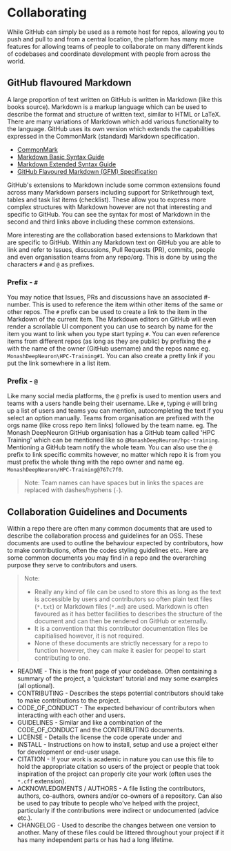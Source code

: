 # Collaborating

While GitHub can simply be used as a remote host for repos, allowing you to push and pull to and from a central location, the platform has many more features for allowing teams of people to collaborate on many different kinds of codebases and coordinate development with people from across the world.

## GitHub flavoured Markdown

A large proportion of text written on GitHub is written in Markdown (like this books source). Markdown is a markup language which can be used to describe the format and structure of written text, similar to HTML or LaTeX. There are many variations of Markdown which add various functionality to the language. GitHub uses its own version which extends the capabilities expressed in the CommonMark (standard) Markdown specification.

- [CommonMark](https://commonmark.org/)
- [Markdown Basic Syntax Guide](https://www.markdownguide.org/basic-syntax/)
- [Markdown Extended Syntax Guide](https://www.markdownguide.org/extended-syntax/)
- [GitHub Flavoured Markdown (GFM) Specification](https://github.github.com/gfm/)

GitHub's extensions to Markdown include some common extensions found across many Markdown parsers including support for Strikethrough text, tables and task list items (checklist). These allow you to express more complex structures with Markdown however are not that interesting and specific to GitHub. You can see the syntax for most of Markdown in the second and third links above including these common extensions.

More interesting are the collaboration based extensions to Markdown that are specific to GitHub. Within any Markdown text on GitHub you are able to link and refer to Issues, discussions, Pull Requests (PR), commits, people and even organisation teams from any repo/org. This is done by using the characters `#` and `@` as prefixes.

### Prefix - `#`

You may notice that Issues, PRs and discussions have an associated #-number. This is used to reference the item within other items of the same or other repos. The `#` prefix can be used to create a link to the item in the Markdown of the current item. The Markdown editors on GitHub will even render a scrollable UI component you can use to search by name for the item you want to link when you type start typing `#`. You can even reference items from different repos (as long as they are public) by prefixing the `#` with the name of the owner (GitHub username) and the repos name eg. `MonashDeepNeuron\HPC-Training#1`. You can also create a pretty link if you put the link somewhere in a list item.

### Prefix - `@`

Like many social media platforms, the `@` prefix is used to mention users and teams with a users handle being their username. Like `#`, typing `@` will bring up a list of users and teams you can mention, autocompleting the text if you select an option manually. Teams from organisation are prefixed with the orgs name (like cross repo item links) followed by the team name. eg. The Monash DeepNeuron GitHub organisation has a GitHub team called 'HPC Training' which can be mentioned like so `@MonashDeepNeuron/hpc-training`. Mentioning a GitHub team notify the whole team. You can also use the `@` prefix to link specific commits however, no matter which repo it is from you must prefix the whole thing with the repo owner and name eg. `MonashDeepNeuron/HPC-Training@767c7f0`.

> Note: Team names can have spaces but in links the spaces are replaced with dashes/hyphens (`-`).

## Collaboration Guidelines and Documents

Within a repo there are often many common documents that are used to describe the collaboration process and guidelines for an OSS. These documents are used to outline the behaviour expected by contributors, how to make contributions, often the codes styling guidelines etc.. Here are some common documents you may find in a repo and the overarching purpose they serve to contributors and users.

> Note:
>
> - Really any kind of file can be used to store this as long as the text is accessible by users and contributors so often plain text files (`*.txt`) or Markdown files (`*.md`) are used. Markdown is often favoured as it has better facilities to describes the structure of the document and can then be rendered on GitHub or externally.
> - It is a convention that this contributor documentation files be capitialised however, it is not required.
> - None of these documents are strictly necessary for a repo to function however, they can make it easier for peopel to start contributing to one.

- README - This is the front page of your codebase. Often containing a summary of the project, a 'quickstart' tutorial and may some examples (all optional).
- CONTRIBUTING - Describes the steps potential contributors should take to make contributions to the project.
- CODE_OF_CONDUCT - The expected behaviour of contributors when interacting with each other and users.
- GUIDELINES - Similar and like a combination of the CODE_OF_CONDUCT and the CONTRIBUTING documents.
- LICENSE - Details the license the code operate under and
- INSTALL - Instructions on how to install, setup and use a project either for development or end-user usage.
- CITATION - If your work is academic in nature you can use this file to hold the appropriate citation so users of the project or people that took inspiration of the project can properly cite your work (often uses the `*.cff` extension).
- ACKNOWLEDGMENTS / AUTHORS - A file listing the contributors, authors, co-authors, owners and/or co-owners of a repository. Can also be used to pay tribute to people who've helped with the project, particularly if the contributions were indirect or undocumented (advice etc.).
- CHANGELOG - Used to describe the changes between one version to another. Many of these files could be littered throughout your project if it has many independent parts or has had a long lifetime.
